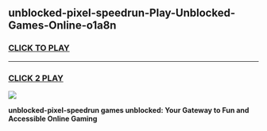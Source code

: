 
## unblocked-pixel-speedrun-Play-Unblocked-Games-Online-o1a8n
<h3>
<a href="https://premium76.site?title=unblocked-pixel-speedrun&ref=25A">CLICK TO PLAY</a></h3>
<hr>

<h3>
<a href="https://premium76.site?title=unblocked-pixel-speedrun&ref=25A">CLICK 2 PLAY</a>
  
</h3>

<a href="https://premium76.site?title=unblocked-pixel-speedrun&ref=25A"><img src="https://clearcache.store/games.png"></a>


**unblocked-pixel-speedrun games unblocked: Your Gateway to Fun and Accessible Online Gaming**
